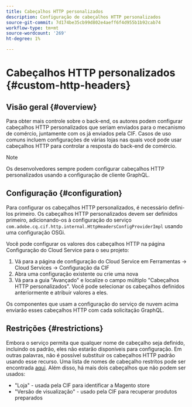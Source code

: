 ```yaml
---
title: Cabeçalhos HTTP personalizados
description: Configuração de cabeçalhos HTTP personalizados
source-git-commit: 7d174be35cb99d802e4aeff6f4d955b1b92cab74
workflow-type: tm+mt
source-wordcount: '269'
ht-degree: 1%

---
```



# Cabeçalhos HTTP personalizados {#custom-http-headers}

## Visão geral {#overview}

Para obter mais controle sobre o back-end, os autores podem configurar cabeçalhos HTTP personalizados que seriam enviados para o mecanismo de comércio, juntamente com os já enviados pela CIF. Casos de uso comuns incluem configurações de várias lojas nas quais você pode usar cabeçalhos HTTP para controlar a resposta do back-end de comércio.

>[!NOTE]
>
>Os desenvolvedores sempre podem configurar cabeçalhos HTTP personalizados usando a configuração de cliente GraphQL.


## Configuração {#configuration}

Para configurar os cabeçalhos HTTP personalizados, é necessário defini-los primeiro. Os cabeçalhos HTTP personalizados devem ser definidos primeiro, adicionando-os à configuração do serviço `com.adobe.cq.cif.http.internal.HttpHeadersConfigProviderImpl` usando uma configuração OSGi.

Você pode configurar os valores dos cabeçalhos HTTP na página Configuração do Cloud Service para o seu projeto:

1. Vá para a página de configuração do Cloud Service em Ferramentas -> Cloud Services -> Configuração da CIF
1. Abra uma configuração existente ou crie uma nova
1. Vá para a guia &quot;Avançado&quot; e localize o campo múltiplo &quot;Cabeçalhos HTTP personalizados&quot;. Você pode selecionar os cabeçalhos definidos anteriormente e atribuir valores a eles.

Os componentes que usam a configuração do serviço de nuvem acima enviarão esses cabeçalhos HTTP com cada solicitação GraphQL.

## Restrições {#restrictions}

Embora o serviço permita que qualquer nome de cabeçalho seja definido, incluindo os padrão, eles não estarão disponíveis para configuração. Em outras palavras, não é possível substituir os cabeçalhos HTTP padrão usando esse recurso. Uma lista de nomes de cabeçalho restritos pode ser encontrada [aqui](https://developer.mozilla.org/en-US/docs/Web/HTTP/Headers). Além disso, há mais dois cabeçalhos que não podem ser usados:

* &quot;Loja&quot; - usada pela CIF para identificar a Magento store
* &quot;Versão de visualização&quot; - usado pela CIF para recuperar produtos preparados
